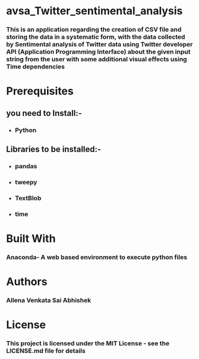 # avsa_Twitter_sentimental_analysis
### This is an application regarding the creation of CSV file and storing the data in a systematic form, with the data collected by Sentimental analysis of Twitter data using Twitter developer API (Application Programming Interface) about the given input string from the user with some additional visual effects using Time dependencies



# Prerequisites
## you need to Install:-
* ### Python
## Libraries to be installed:-
* ### pandas
* ### tweepy
* ### TextBlob
* ### time

# Built With
### Anaconda- A web based environment to execute python files

# Authors
### Allena Venkata Sai Abhishek

# License
### This project is licensed under the MIT License - see the LICENSE.md file for details
 
